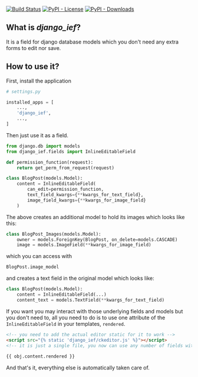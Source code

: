 [![Build Status](https://travis-ci.org/isik-kaplan/django_ief.svg?branch=master)](https://travis-ci.org/isik-kaplan/django_ief)
[![PyPI - License](https://img.shields.io/pypi/l/django-ief.svg)](https://pypi.org/project/django-ief/)
[![PyPI - Downloads](https://img.shields.io/pypi/dm/django-ief.svg)](https://pypi.org/project/django-ief/)
 
## What is *django_ief*?

It is a field for django database models which you don't need any extra forms to edit nor save.

## How to use it?

First, install the application

```python 
# settings.py 

installed_apps = [
    ...,
    'django_ief',
    ...,
]
```

Then just use it as a field.

```python 
from django.db import models
from django_ief.fields import InlineEditableField

def permission_function(request):
    return get_perm_from_request(request)

class BlogPost(models.Model):
    content = InlineEditableField(
        can_edit=permission_function,
        text_field_kwargs={**kwargs_for_text_field},
        image_field_kwargs={**kwargs_for_image_field}
    )
```

The above creates an additional model to hold its images which looks like this:

```python 
class BlogPost_Images(models.Model):
    owner = models.ForeignKey(BlogPost, on_delete=models.CASCADE)
    image = models.ImageField(**kwargs_for_image_field)
```
which you can access with
```python 
BlogPost.image_model
```

and creates a text field in the original model which looks like: 

```python 
class BlogPost(models.Model):
    content = InlineEditableField(...)
    content_text = models.TextField(**kwargs_for_text_field)
```

If you want you may interact with those underlying fields and models but you don't need to,
all you need to do is to use one attribute of the `InlineEditableField` in your templates, `rendered`. 

```html 
<!-- you need to add the actual editor static for it to work --> 
<script src="{% static 'django_ief/ckeditor.js' %}"></script> 
<!-- it is just a single file, you now can use any number of fields with the .rendered attribute on the page -->
    
{{ obj.content.rendered }}
```
And that's it, everything else is automatically taken care of.